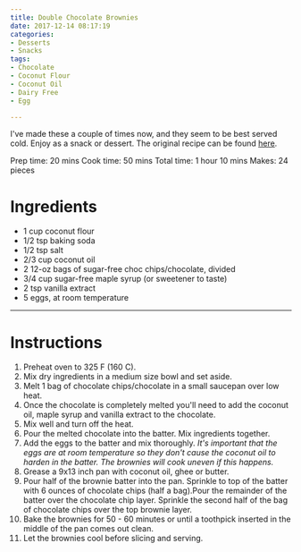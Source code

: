 ```yaml
---
title: Double Chocolate Brownies
date: 2017-12-14 08:17:19
categories:
- Desserts
- Snacks
tags:
- Chocolate
- Coconut Flour
- Coconut Oil
- Dairy Free
- Egg

---
```


I've made these a couple of times now, and they seem to be best served cold. Enjoy as a snack or dessert. The original recipe can be found [here](http://thecoconutmama.com/coconut-flour-brownies/). 

<!--more-->

Prep time: 20 mins
Cook time: 50 mins
Total time: 1 hour 10 mins
Makes: 24 pieces

# Ingredients
- 1 cup coconut flour
- 1/2 tsp baking soda
- 1/2 tsp salt
- 2/3 cup coconut oil
- 2 12-oz bags of sugar-free choc chips/chocolate, divided
- 3/4 cup sugar-free maple syrup (or sweetener to taste)
- 2 tsp vanilla extract
- 5 eggs, at room temperature


---

# Instructions
1. Preheat oven to 325 F (160 C).
2. Mix dry ingredients in a medium size bowl and set aside.
3. Melt 1 bag of chocolate chips/chocolate in a small saucepan over low heat.
4. Once the chocolate is completely melted you'll need to add the coconut oil, maple syrup and vanilla extract to the chocolate.
5. Mix well and turn off the heat.
6. Pour the melted chocolate into the batter. Mix ingredients together.
7. Add the eggs to the batter and mix thoroughly. *It's important that the eggs are at room temperature so they don't cause the coconut oil to harden in the batter. The brownies will cook uneven if this happens.*
8. Grease a 9x13 inch pan with coconut oil, ghee or butter.
9. Pour half of the brownie batter into the pan. Sprinkle to top of the batter with 6 ounces of chocolate chips (half a bag).Pour the remainder of the batter over the chocolate chip layer. Sprinkle the second half of the bag of chocolate chips over the top brownie layer.
10. Bake the brownies for 50 - 60 minutes or until a toothpick inserted in the middle of the pan comes out clean.
11. Let the brownies cool before slicing and serving.